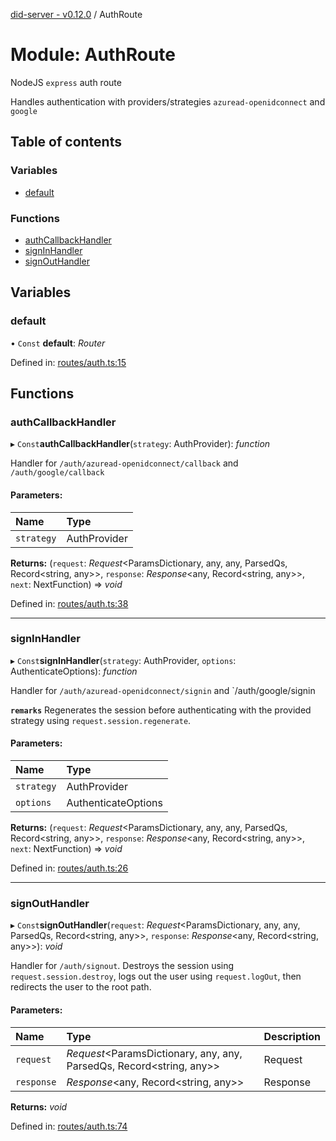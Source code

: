 [did-server - v0.12.0](../README.md) / AuthRoute

# Module: AuthRoute

NodeJS `express` auth route

Handles authentication with providers/strategies
`azuread-openidconnect` and `google`

## Table of contents

### Variables

- [default](authroute.md#default)

### Functions

- [authCallbackHandler](authroute.md#authcallbackhandler)
- [signInHandler](authroute.md#signinhandler)
- [signOutHandler](authroute.md#signouthandler)

## Variables

### default

• `Const` **default**: *Router*

Defined in: [routes/auth.ts:15](https://github.com/Puzzlepart/did/blob/dev/server/routes/auth.ts#L15)

## Functions

### authCallbackHandler

▸ `Const`**authCallbackHandler**(`strategy`: AuthProvider): *function*

Handler for `/auth/azuread-openidconnect/callback` and  `/auth/google/callback`

#### Parameters:

Name | Type |
:------ | :------ |
`strategy` | AuthProvider |

**Returns:** (`request`: *Request*<ParamsDictionary, any, any, ParsedQs, Record<string, any\>\>, `response`: *Response*<any, Record<string, any\>\>, `next`: NextFunction) => *void*

Defined in: [routes/auth.ts:38](https://github.com/Puzzlepart/did/blob/dev/server/routes/auth.ts#L38)

___

### signInHandler

▸ `Const`**signInHandler**(`strategy`: AuthProvider, `options`: AuthenticateOptions): *function*

Handler for `/auth/azuread-openidconnect/signin` and `/auth/google/signin

**`remarks`** Regenerates the session before authenticating with the provided
strategy using `request.session.regenerate`.

#### Parameters:

Name | Type |
:------ | :------ |
`strategy` | AuthProvider |
`options` | AuthenticateOptions |

**Returns:** (`request`: *Request*<ParamsDictionary, any, any, ParsedQs, Record<string, any\>\>, `response`: *Response*<any, Record<string, any\>\>, `next`: NextFunction) => *void*

Defined in: [routes/auth.ts:26](https://github.com/Puzzlepart/did/blob/dev/server/routes/auth.ts#L26)

___

### signOutHandler

▸ `Const`**signOutHandler**(`request`: *Request*<ParamsDictionary, any, any, ParsedQs, Record<string, any\>\>, `response`: *Response*<any, Record<string, any\>\>): *void*

Handler for `/auth/signout`. Destroys the session using
`request.session.destroy`, logs out the user using `request.logOut`,
then redirects the user to the root path.

#### Parameters:

Name | Type | Description |
:------ | :------ | :------ |
`request` | *Request*<ParamsDictionary, any, any, ParsedQs, Record<string, any\>\> | Request   |
`response` | *Response*<any, Record<string, any\>\> | Response    |

**Returns:** *void*

Defined in: [routes/auth.ts:74](https://github.com/Puzzlepart/did/blob/dev/server/routes/auth.ts#L74)
